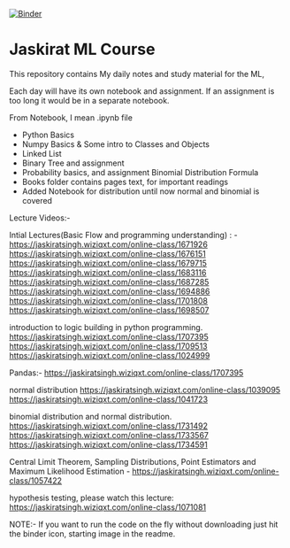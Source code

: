 [![Binder](https://mybinder.org/badge_logo.svg)](https://mybinder.org/v2/gh/dhirajhimani/Jaskerat_ML_Course/master)

# Jaskirat ML Course
This repository contains My daily notes and study material for the ML,

Each day will have its own notebook and assignment. If an assignment is too long it would be in a separate notebook.

From Notebook, I mean .ipynb file

* Python  Basics
* Numpy Basics & Some intro to Classes and Objects
* Linked List
* Binary Tree and assignment
* Probability basics, and assignment Binomial Distribution Formula
* Books folder contains pages text, for important readings
* Added Notebook for distribution until now normal and binomial is covered

Lecture Videos:-

Intial Lectures(Basic Flow and programming understanding) : - 
https://jaskiratsingh.wiziqxt.com/online-class/1671926
https://jaskiratsingh.wiziqxt.com/online-class/1676151
https://jaskiratsingh.wiziqxt.com/online-class/1679715
https://jaskiratsingh.wiziqxt.com/online-class/1683116
https://jaskiratsingh.wiziqxt.com/online-class/1687285
https://jaskiratsingh.wiziqxt.com/online-class/1694886
https://jaskiratsingh.wiziqxt.com/online-class/1701808
https://jaskiratsingh.wiziqxt.com/online-class/1698507

 introduction to logic building in python programming.
 https://jaskiratsingh.wiziqxt.com/online-class/1707395
 https://jaskiratsingh.wiziqxt.com/online-class/1709513
 https://jaskiratsingh.wiziqxt.com/online-class/1024999
 
 Pandas:-
 https://jaskiratsingh.wiziqxt.com/online-class/1707395
 

normal distribution
https://jaskiratsingh.wiziqxt.com/online-class/1039095
https://jaskiratsingh.wiziqxt.com/online-class/1041723

binomial distribution and normal distribution.
https://jaskiratsingh.wiziqxt.com/online-class/1731492
https://jaskiratsingh.wiziqxt.com/online-class/1733567
https://jaskiratsingh.wiziqxt.com/online-class/1734591

Central Limit Theorem, Sampling Distributions, Point Estimators and Maximum Likelihood Estimation -
https://jaskiratsingh.wiziqxt.com/online-class/1057422

hypothesis testing, please watch this lecture:
https://jaskiratsingh.wiziqxt.com/online-class/1071081


NOTE:- If you want to run the code on the fly without downloading just hit the binder icon, starting image in the readme. 

